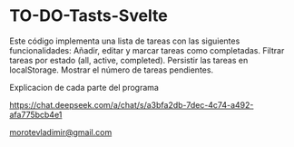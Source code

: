# TO-DO-Tasts-Svelte
Este código implementa una lista de tareas con las siguientes funcionalidades:  Añadir, editar y marcar tareas como completadas.  Filtrar tareas por estado (all, active, completed).  Persistir las tareas en localStorage.  Mostrar el número de tareas pendientes.


Explicacion de cada parte del programa

https://chat.deepseek.com/a/chat/s/a3bfa2db-7dec-4c74-a492-afa775bcb4e1

morotevladimir@gmail.com
